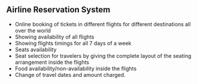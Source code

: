 ## Airline Reservation System
<ul>
<li>Online booking of tickets in different flights for different destinations all over the world</li>
<li>Showing  availability of all flights</li>
<li>Showing flights timings for all 7 days of a week</li>
<li>Seats availability</li>
<li>Seat selection for travelers by giving the complete layout of the seating arrangement inside the flights</li>
<li>Food availability/non-availability inside the flights</li>
<li>Change of travel dates and amount charged.</li>
</ul>
